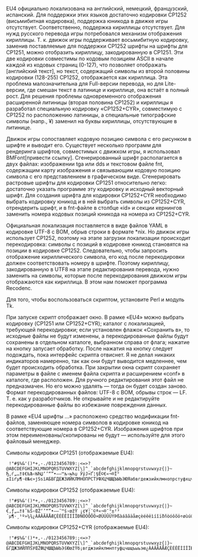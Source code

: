 EU4 официально локализована на английский, немецкий, французский, испанский. Для поддержки этих языков достаточно кодировки CP1252 (висьмибитная кодировка), поддержка юникода в движке игры отсутствует. Соответственно, поддержка кириллицы отсутствует. Для нужд русского перевода игры потребовался механизм отображения кириллицы. Т. к. движок игры поддерживает восьмибитную кодировку, заменив поставляемые для поддержки CP1252 шрифты на шрифты для CP1251, можно отобразить кириллицу, закодированную в CP1251. Эти две кодировки совместимы по кодовым позициям ASCII в начале каждой из кодовых страниц (0-127), что позволяет отображать [английский текст], но текст, содержащий символы из второй половины кодировки (128-255) CP1252, отображается как кириллица. Эта проблема малозначительна для Full-версии перевода, но для Lite-версии, где смешан текст в латинице и кириллице, она встаёт в полный рост. Для решения проблемы одновременного отображения расширенной литиницы (вторая половина CP1252) и кириллицы я разработал специальную кодировку «CP1252+CYR», совместимую с CP1252 по расположению латиницы, а специальные типографские символы (напр., ¥) заменил на буквы кириллицы, отсутствующие в литинице.

Движок игры сопоставляет кодовую позицию символа с его рисунком в шрифте и выводит его. Существует несколько программ для рендеринга шрифтов, совместимых с движком игры, я использовал BMFont[привести ссылку]. Сгенерированный шрифт располагается в двух файлах: изображении tga или dds и текстовом файле fnt, содержащим карту изображения и связывающим кодовую позицию символа с его представлением в графическом виде. Сгенерировать растровые шрифты для кодировки CP1251 относительно легко: достаточно указать программе эту кодировку и исходный векторный шрифт. Для создания шрифта для кодировки CP1252+CYR необходимо выбрать кодировку юникод и в ней выбрать символы из CP1252+CYR, отрендерить шрифт, и в fnt-файле в столбце «id» и секции кернингов заменить номера кодовых позиций юникода на номера из CP1252+CYR.

Официальная локализация поставляется в виде файлов YAML в кодировке UTF-8 с BOM, обрыв строки в формате *nix. Но движок игры использует CP1252, поэтому на этапе загрузки локализации происходит перекодировка: символы с позиций в кодировке юникод становятся на позиции в кодировке CP1252. Следовательно, чтобы запросить отображение кириллического символа, его код после перекодировки должен соответствовать номеру в шрифте. Поэтому кириллицу, закодированную в UTF8 на этапе редактирования перевода, нужно заменить на символы, которые после перекодирования движком игры отображаются как кириллица. В этом нам поможет программа Recodenc.

Для того, чтобы воспользоваться скриптом, установите Perl и модуль Tk.

При запуске скрипт отображает окно. В рамке «EU4» можно выбрать кодировку (CP1251 или CP1252+CYR); каталог с локализацией, требующей перекодировки; если установлен флажок «Сохранить в», то исходные файлы не будут изменены, а перекодированные файлы будут сохранены в отдельном каталоге, выбранном справа от флага; нажатие на кнопку запусает обработку. После нажатия на кнопку следует подождать, пока интерфейс скрипта отвиснет. Я не делал никаких индикаторов намеренно, так как они будут выводится медленнее, чем будет происходить обработка. При закрытии окна скрипт сохраняет параметры в файле с именем файла скрипта и расширением «conf» в каталоге, где расположен. Для ручного редактирования этот файл не предназмачен. Но его можно удалять — тогда он будет создан заново. Формат перекодированных файлов: UTF-8 с BOM, обрывы строк — LF. Т. е. как у разработчиков. Не открывайте и не редактируйте перекодированные файлы во избежание повреждения данных.

В рамке «EU4 шрифты ...» расположено средство модификации fnt-файлов, заменяющее номера символов в кодировке юникод на соответствующие номера в CP1252+CYR. Изображения шрифтов при этом переименованы/скопированы не будут — используйте для этого файловый менеджер.

Символы кодировки CP1251 (отображаемые EU4):

     !"#$%&'()*+,-./0123456789:;<=>?@ABCDEFGHIJKLMNOPQRSTUVWXYZ[\]^_`abcdefghijklmnopqrstuvwxyz{|}~
    Ђ‚ѓ„…†‡€‰Љ‹ЊЋЏ‘’“”•–—™љ›њћџ ЎўЈ¤Ґ¦§Ё©Є«¬®Ї°±Ііґµ¶·ё№є»јЅѕїАБВГДЕЖЗИЙКЛМНОПРСТУФХЦЧШЩЪЫЬЭЮЯабвгдежзийклмнопрстуфхцчшщъыьэюя

Символы кодировки CP1252 (отображаемые EU4):

     !"#$%&'()*+,-./0123456789:;<=>?@ABCDEFGHIJKLMNOPQRSTUVWXYZ[\]^_`abcdefghijklmnopqrstuvwxyz{|}~
    €‚ƒ„…†‡ˆ‰Š‹ŒŽ‘’“”•–—˜™š›œžŸ ¡¢¥¦¨©ª«¬®¯°±²³´µ¶·¸¹º»¼¾¿ÀÁÂÃÄÅÆÇÈÉÊËÌÍÎÏÐÑÒÓÔÕÖ×ØÙÚÛÜÝÞßàáâãäåæçèéêëìíîïðñòóôõö÷øùúûüýþÿ

Символы кодировки CP1252+CYR (отображаемые EU4):

     !"#$%&'()*+,-./0123456789:;<=>?@ABCDEFGHIJKLMNOPQRSTUVWXYZ[\]^_`abcdefghijklmnopqrstuvwxyz{|}~
    БГДЖЗИЙЛПŠУŒŽФЦЧШЩЪЫЬЭšЮœžŸб¡вгджзийклмнптуфцчшщъыьэю¿ÀÁÂÃÄÅÆÇÈÉÊËÌÍÎÏÐÑÒÓÔÕÖЯØÙÚÛÜÝÞßàáâãäåæçèéêëìíîïðñòóôõöяøùúûüýþÿ


